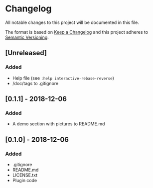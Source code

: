 # Changelog
All notable changes to this project will be documented in this file.

The format is based on [Keep a Changelog](http://keepachangelog.com/en/1.0.0/)
and this project adheres to [Semantic Versioning](http://semver.org/spec/v2.0.0.html).

## [Unreleased]
### Added
- Help file (see `:help interactive-rebase-reverse`)
- /doc/tags to .gitignore

## [0.1.1] - 2018-12-06
### Added
- A demo section with pictures to README.md

## [0.1.0] - 2018-12-06
### Added
- .gitignore
- README.md
- LICENSE.txt
- Plugin code
